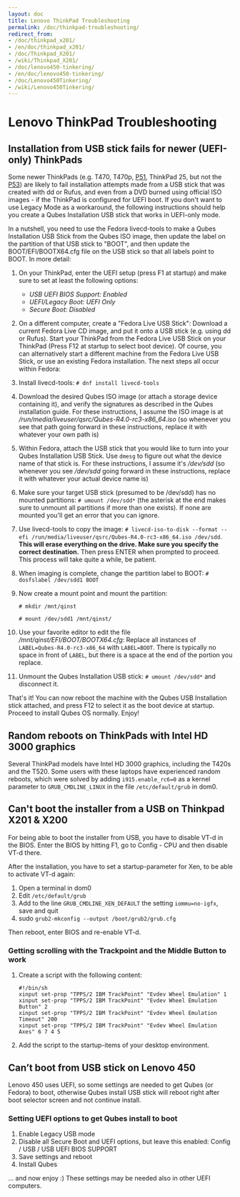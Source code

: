 ```yaml
---
layout: doc
title: Lenovo ThinkPad Troubleshooting
permalink: /doc/thinkpad-troubleshooting/
redirect_from:
- /doc/thinkpad_x201/
- /en/doc/thinkpad_x201/
- /doc/Thinkpad_X201/
- /wiki/Thinkpad_X201/
- /doc/lenovo450-tinkering/
- /en/doc/lenovo450-tinkering/
- /doc/Lenovo450Tinkering/
- /wiki/Lenovo450Tinkering/
---
```


# Lenovo ThinkPad Troubleshooting #

## Installation from USB stick fails for newer (UEFI-only) ThinkPads ##
Some newer ThinkPads (e.g. T470, T470p, [P51](https://www.svensemmler.org/blog/2017/12/17/qubes-on-thinkpad-p51.html), ThinkPad 25, but not the [P53](https://github.com/QubesOS/qubes-issues/issues/5851)) are likely to fail installation attempts made from a USB stick that was created with dd or Rufus, and even from a DVD burned using official ISO images - if the ThinkPad is configured for UEFI boot. If you don't want to use Legacy Mode as a workaround, the following instructions should help you create a Qubes Installation USB stick that works in UEFI-only mode.

In a nutshell, you need to use the Fedora livecd-tools to make a Qubes Installation USB Stick from the Qubes ISO image, then update the label on the partition of that USB stick to "BOOT", and then update the BOOT/EFI/BOOTX64.cfg file on the USB stick so that all labels point to BOOT. In more detail:

1. On your ThinkPad, enter the UEFI setup (press F1 at startup) and make sure to set at least the following options:
   - *USB UEFI BIOS Support: Enabled*
   - *UEFI/Legacy Boot: UEFI Only*
   - *Secure Boot: Disabled*
2. On a different computer, create a "Fedora Live USB Stick": Download a current Fedora Live CD image, and put it onto a USB stick (e.g. using dd or Rufus). Start your ThinkPad from the Fedora Live USB Stick on your ThinkPad (Press F12 at startup to select boot device). Of course, you can alternatively start a different machine from the Fedora Live USB Stick, or use an existing Fedora installation. The next steps all occur within Fedora:
3. Install livecd-tools: `# dnf install livecd-tools`
4. Download the desired Qubes ISO image (or attach a storage device containing it), and verify the signatures as described in the Qubes installation guide. For these instructions, I assume the ISO image is at */run/media/liveuser/qsrc/Qubes-R4.0-rc3-x86_64.iso* (so whenever you see that path going forward in these instructions, replace it with whatever your own path is)
5. Within Fedora, attach the USB stick that you would like to turn into your Qubes Installation USB Stick. Use `dmesg` to figure out what the device name of that stick is. For these instructions, I assume it's */dev/sdd* (so whenever you see */dev/sdd* going forward in these instructions, replace it with whatever your actual device name is)
6. Make sure your target USB stick (presumed to be /dev/sdd) has no mounted partitions: ``# umount /dev/sdd*`` (the asterisk at the end makes sure to unmount all partitions if more than one exists). If none are mounted you'll get an error that you can ignore.
7. Use livecd-tools to copy the image: ``# livecd-iso-to-disk --format --efi /run/media/liveuser/qsrc/Qubes-R4.0-rc3-x86_64.iso /dev/sdd``. **This will erase everything on the drive. Make sure you specify the correct destination.** Then press ENTER when prompted to proceed. This process will take quite a while, be patient.
8. When imaging is complete, change the partition label to BOOT: ``# dosfslabel /dev/sdd1 BOOT``
9. Now create a mount point and mount the partition:

   ``# mkdir /mnt/qinst``

   ``# mount /dev/sdd1 /mnt/qinst/``

10. Use your favorite editor to edit the file */mnt/qinst/EFI/BOOT/BOOTX64.cfg*: Replace all instances of ``LABEL=Qubes-R4.0-rc3-x86_64`` with ``LABEL=BOOT``. There is typically no space in front of ``LABEL``, but there is a space at the end of the portion you replace.
11. Unmount the Qubes Installation USB stick: ``# umount /dev/sdd*`` and disconnect it.

That's it! You can now reboot the machine with the Qubes USB Installation stick attached, and press F12 to select it as the boot device at startup. Proceed to install Qubes OS normally. Enjoy!

## Random reboots on ThinkPads with Intel HD 3000 graphics ##

Several ThinkPad models have Intel HD 3000 graphics, including the T420s and the
T520. Some users with these laptops have experienced random reboots, which were
solved by adding `i915.enable_rc6=0` as a kernel parameter to
`GRUB_CMDLINE_LINUX` in the file `/etc/default/grub` in dom0.


## Can't boot the installer from a USB on Thinkpad X201 & X200 ##

For being able to boot the installer from USB, you have to disable VT-d in the BIOS.
Enter the BIOS by hitting F1, go to Config - CPU and then disable VT-d there.

After the installation, you have to set a startup-parameter for Xen, to be able to activate VT-d again:

1. Open a terminal in dom0
2. Edit `/etc/default/grub`
3. Add to the line `GRUB_CMDLINE_XEN_DEFAULT` the setting `iommu=no-igfx`, save and quit
4. sudo `grub2-mkconfig --output /boot/grub2/grub.cfg`

Then reboot, enter BIOS and re-enable VT-d.

### Getting scrolling with the Trackpoint and the Middle Button to work ###

1. Create a script with the following content:

   ~~~
   #!/bin/sh
   xinput set-prop "TPPS/2 IBM TrackPoint" "Evdev Wheel Emulation" 1
   xinput set-prop "TPPS/2 IBM TrackPoint" "Evdev Wheel Emulation Button" 2
   xinput set-prop "TPPS/2 IBM TrackPoint" "Evdev Wheel Emulation Timeout" 200
   xinput set-prop "TPPS/2 IBM TrackPoint" "Evdev Wheel Emulation Axes" 6 7 4 5
   ~~~

2. Add the script to the startup-items of your desktop environment.


## Can’t boot from USB stick on Lenovo 450 ##

Lenovo 450 uses UEFI, so some settings are needed to get Qubes (or Fedora) to boot, otherwise Qubes install USB stick will reboot right after boot selector screen and not continue install.

### Setting UEFI options to get Qubes install to boot ###

1.  Enable Legacy USB mode
2.  Disable all Secure Boot and UEFI options, but leave this enabled: Config / USB / USB UEFI BIOS SUPPORT
3.  Save settings and reboot
5.  Install Qubes

... and now enjoy :) These settings may be needed also in other UEFI computers.


